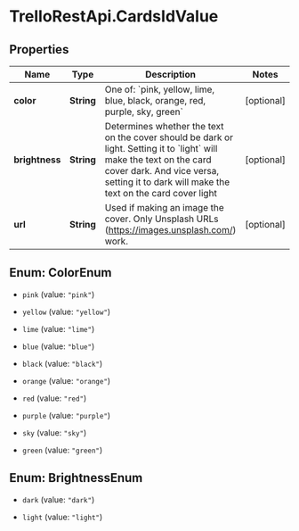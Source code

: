 # TrelloRestApi.CardsIdValue

## Properties

Name | Type | Description | Notes
------------ | ------------- | ------------- | -------------
**color** | **String** | One of: &#x60;pink, yellow, lime, blue, black, orange, red, purple, sky, green&#x60; | [optional] 
**brightness** | **String** | Determines whether the text on the cover should be dark or light. Setting it to &#x60;light&#x60; will make the text on the card cover dark. And vice versa, setting it to dark will make the text on the card cover light | [optional] 
**url** | **String** | Used if making an image the cover. Only Unsplash URLs (https://images.unsplash.com/) work. | [optional] 



## Enum: ColorEnum


* `pink` (value: `"pink"`)

* `yellow` (value: `"yellow"`)

* `lime` (value: `"lime"`)

* `blue` (value: `"blue"`)

* `black` (value: `"black"`)

* `orange` (value: `"orange"`)

* `red` (value: `"red"`)

* `purple` (value: `"purple"`)

* `sky` (value: `"sky"`)

* `green` (value: `"green"`)





## Enum: BrightnessEnum


* `dark` (value: `"dark"`)

* `light` (value: `"light"`)




